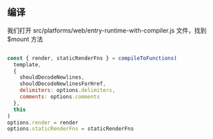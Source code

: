 ## 编译

我们打开 src/platforms/web/entry-runtime-with-compiler.js 文件，找到$mount 方法

```js

const { render, staticRenderFns } = compileToFunctions(
  template,
  {
    shouldDecodeNewlines,
    shouldDecodeNewlinesForHref,
    delimiters: options.delimiters,
    comments: options.comments
  },
  this
)
options.render = render
options.staticRenderFns = staticRenderFns

```
